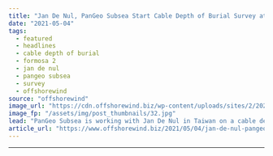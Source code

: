 ```yaml
---
title: "Jan De Nul, PanGeo Subsea Start Cable Depth of Burial Survey at Formosa 2"
date: "2021-05-04"
tags: 
  - featured
  - headlines
  - cable depth of burial
  - formosa 2
  - jan de nul
  - pangeo subsea
  - survey
  - offshorewind
source: "offshorewind"
image_url: "https://cdn.offshorewind.biz/wp-content/uploads/sites/2/2021/05/04105002/PanGeo-Subsea-Sub-Bottom-Imager.jpg"
image_fp: "/assets/img/post_thumbnails/32.jpg"
lead: "PanGeo Subsea is working with Jan De Nul in Taiwan on a cable depth"
article_url: "https://www.offshorewind.biz/2021/05/04/jan-de-nul-pangeo-subsea-start-cable-depth-of-burial-survey-at-formosa-2/"
---
```


---
